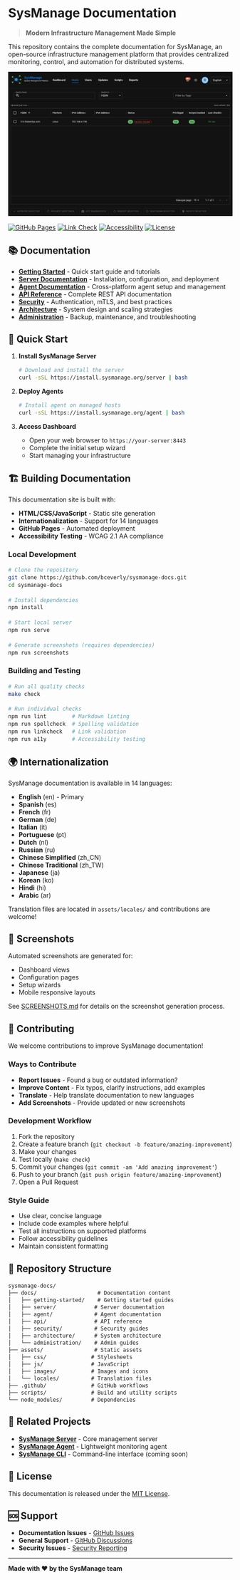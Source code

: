 # SysManage Documentation

> **Modern Infrastructure Management Made Simple**

This repository contains the complete documentation for SysManage, an open-source infrastructure management platform that provides centralized monitoring, control, and automation for distributed systems.

![SysManage Dashboard](docs/screenshot.png)

[![GitHub Pages](https://img.shields.io/github/deployments/bceverly/sysmanage-docs/github-pages?label=docs)](https://bceverly.github.io/sysmanage-docs/)
[![Link Check](https://github.com/bceverly/sysmanage-docs/workflows/Link%20Check/badge.svg)](https://github.com/bceverly/sysmanage-docs/actions)
[![Accessibility](https://github.com/bceverly/sysmanage-docs/workflows/Accessibility%20Check/badge.svg)](https://github.com/bceverly/sysmanage-docs/actions)
[![License](https://img.shields.io/badge/license-MIT-blue.svg)](LICENSE)

## 📚 Documentation

- **[Getting Started](docs/getting-started/)** - Quick start guide and tutorials
- **[Server Documentation](docs/server/)** - Installation, configuration, and deployment
- **[Agent Documentation](docs/agent/)** - Cross-platform agent setup and management
- **[API Reference](docs/api/)** - Complete REST API documentation
- **[Security](docs/security/)** - Authentication, mTLS, and best practices
- **[Architecture](docs/architecture/)** - System design and scaling strategies
- **[Administration](docs/administration/)** - Backup, maintenance, and troubleshooting

## 🚀 Quick Start

1. **Install SysManage Server**
   ```bash
   # Download and install the server
   curl -sSL https://install.sysmanage.org/server | bash
   ```

2. **Deploy Agents**
   ```bash
   # Install agent on managed hosts
   curl -sSL https://install.sysmanage.org/agent | bash
   ```

3. **Access Dashboard**
   - Open your web browser to `https://your-server:8443`
   - Complete the initial setup wizard
   - Start managing your infrastructure

## 🏗️ Building Documentation

This documentation site is built with:
- **HTML/CSS/JavaScript** - Static site generation
- **Internationalization** - Support for 14 languages
- **GitHub Pages** - Automated deployment
- **Accessibility Testing** - WCAG 2.1 AA compliance

### Local Development

```bash
# Clone the repository
git clone https://github.com/bceverly/sysmanage-docs.git
cd sysmanage-docs

# Install dependencies
npm install

# Start local server
npm run serve

# Generate screenshots (requires dependencies)
npm run screenshots
```

### Building and Testing

```bash
# Run all quality checks
make check

# Run individual checks
npm run lint        # Markdown linting
npm run spellcheck  # Spelling validation
npm run linkcheck   # Link validation
npm run a11y        # Accessibility testing
```

## 🌍 Internationalization

SysManage documentation is available in 14 languages:

- **English** (en) - Primary
- **Spanish** (es)
- **French** (fr)
- **German** (de)
- **Italian** (it)
- **Portuguese** (pt)
- **Dutch** (nl)
- **Russian** (ru)
- **Chinese Simplified** (zh_CN)
- **Chinese Traditional** (zh_TW)
- **Japanese** (ja)
- **Korean** (ko)
- **Hindi** (hi)
- **Arabic** (ar)

Translation files are located in `assets/locales/` and contributions are welcome!

## 📸 Screenshots

Automated screenshots are generated for:
- Dashboard views
- Configuration pages
- Setup wizards
- Mobile responsive layouts

See [SCREENSHOTS.md](SCREENSHOTS.md) for details on the screenshot generation process.

## 🤝 Contributing

We welcome contributions to improve SysManage documentation!

### Ways to Contribute

- **Report Issues** - Found a bug or outdated information?
- **Improve Content** - Fix typos, clarify instructions, add examples
- **Translate** - Help translate documentation to new languages
- **Add Screenshots** - Provide updated or new screenshots

### Development Workflow

1. Fork the repository
2. Create a feature branch (`git checkout -b feature/amazing-improvement`)
3. Make your changes
4. Test locally (`make check`)
5. Commit your changes (`git commit -am 'Add amazing improvement'`)
6. Push to your branch (`git push origin feature/amazing-improvement`)
7. Open a Pull Request

### Style Guide

- Use clear, concise language
- Include code examples where helpful
- Test all instructions on supported platforms
- Follow accessibility guidelines
- Maintain consistent formatting

## 📁 Repository Structure

```
sysmanage-docs/
├── docs/                   # Documentation content
│   ├── getting-started/    # Getting started guides
│   ├── server/            # Server documentation
│   ├── agent/             # Agent documentation
│   ├── api/               # API reference
│   ├── security/          # Security guides
│   ├── architecture/      # System architecture
│   └── administration/    # Admin guides
├── assets/                # Static assets
│   ├── css/              # Stylesheets
│   ├── js/               # JavaScript
│   ├── images/           # Images and icons
│   └── locales/          # Translation files
├── .github/              # GitHub workflows
├── scripts/              # Build and utility scripts
└── node_modules/         # Dependencies
```

## 🔗 Related Projects

- **[SysManage Server](https://github.com/bceverly/sysmanage)** - Core management server
- **[SysManage Agent](https://github.com/bceverly/sysmanage-agent)** - Lightweight monitoring agent
- **[SysManage CLI](https://github.com/bceverly/sysmanage-cli)** - Command-line interface (coming soon)

## 📜 License

This documentation is released under the [MIT License](LICENSE).

## 🆘 Support

- **Documentation Issues** - [GitHub Issues](https://github.com/bceverly/sysmanage-docs/issues)
- **General Support** - [GitHub Discussions](https://github.com/bceverly/sysmanage/discussions)
- **Security Issues** - [Security Reporting](docs/security/reporting.html)

---

**Made with ❤️ by the SysManage team**